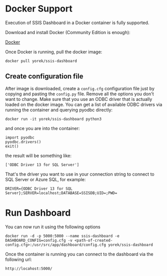# Docker Support

Execution of SSIS Dashboard in a Docker container is fully supported. 

Download and install Docker (Community Edition is enough):

[Docker](http://www.docker.com)

Once Docker is running, pull the docker image:

```
docker pull yorek/ssis-dashboard
```

## Create configuration file
After image is downloaded, create a `config.cfg` configuration file just by copying and pasting the `config.py` file. Remove all the options you don't want to change. Make sure that you use an ODBC driver that is actually loaded on the docker image. You can get a list of available ODBC drivers via running the container and querying pyodbc directly:

```
docker run -it yorek/ssis-dashboard python3
```

and once you are into the container:

```
import pyodbc
pyodbc.drivers()
exit()
```

the result will be something like:

```
['ODBC Driver 13 for SQL Server']
```

That's the driver you want to use in your connection string to connect to SQL Server or Azure SQL, for example:

```
DRIVER={ODBC Driver 13 for SQL Server};SERVER=localhost;DATABASE=SSISDB;UID=;PWD=
```

# Run Dashboard
You can now run it using the following options

```
docker run -d -p 5000:5000 --name ssis-dashboard -e DASHBOARD_CONFIG=config.cfg -v <path-of-created-config.cfg>:/usr/src/app/dashboard/config.cfg yorek/ssis-dashboard
```

Once the container is running you can connect to the dashboard via the following url:

```
http://locahost:5000/
```